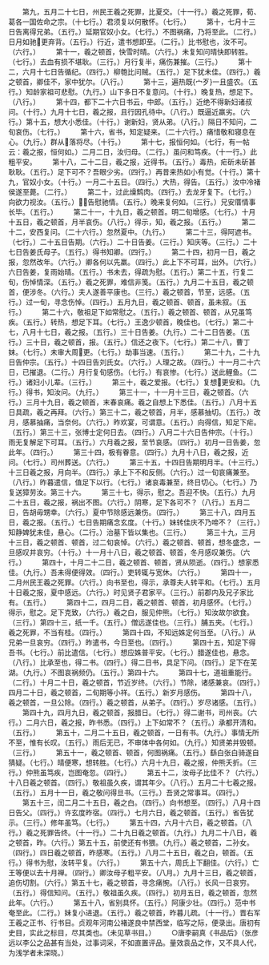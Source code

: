<!-- { "loadSidebar": true } -->
　　第九，五月二十七日，州民王羲之死罪，比夏交。（十一行。）羲之死罪，荀、葛各一国佐命之宗。（十七行。）君须复以何散怀。（七行。）
　　第十，七月十三日告离得兄弟。（五行。）延期官奴小女。（七行。）不图祸痛，乃将至此。（二行。）日月如驰更弃背。（五行。）行近，遣书想即至。（二行。）比书慰也，汝不可。（六行。）
　　第十一，羲之顿首，快雪时晴。（六行。）未复知问晴快即转胜。（七行。）去血有损不堪耿。（三行。）月行复半，痛伤兼摧。（三行。）
　　第十二，六月十七日告循纪。（四行。）柳匏比问贼。（五行。）足下犹未佳。（四行。）羲之顿首，卿佳不，家中犹尔。（八行。）
　　第十三，遍热既{宀歹}一且盛农。（五行。）知龄家祖可悲慰。（九行。）山下多日不复意问。（十行。）晚复热，想足下。（八行。）
　　第十四，都下二十六日书云，中郎。（五行。）近绝不得新妇诸叔问。（十行。）九月十七日，羲之报，且行因孔待中。（八行。）既逼近羸劣。（六行。）第十五，想大小悉佳。（十行。）谢新妇，贤从弟。（八行。）隔日不知问，二旬哀伤。（七行。）
　　第十六，省书，知定疑来。（二十六行。）痛惜敬和寝息在心。（九行。）群从落将尽。（十行。）
　　第十七，报恒何如。（七行，有一帖云：羲之报，恒何如。）二月二日，汝归母。（二行。）虽问和笃疾。（十一行。）此粗平安。
　　第十八，二十二日，羲之报，近得书。（五行。）毒热，疟斫未斫甚耿耿。（五行。）足下可不？吾眼少劣。（四行。）再昔来热如小有觉。（十行。）第十九，官奴小女。（十行。）一月二十五日。（四行。）大热，得告。（五行。）汝中冷褚侯遂至薨。（二行。）
　　第二十，过此燥鹪肉。（四行。）去龙牙复下。（七行。）向欲力视汝。（五行。）告慰驰情。（五行。）晚来复何如。（三行。）兄安厝情事长毕。（五行。）
　　第二十一，十九日，羲之顿首。明二旬增感。（七行。）十月十五日，羲之顿首，月半哀伤。（八行。）得示，知，羲之报。（五行。）
　　第二十二，安西复问。（二十六行。）忽然夏中。（九行。）
　　第二十三，得阿遮书。（七行。）二十五日告期。（六行。）二十日告姜。（三行。）知庆等。（三行。）二十七日告姜氏母子。（五行。）得书知卿。（四行。）
　　第二十四，初月一日，羲之报，忽然改年。（六行。）卿各何以先羸。（四行。）此上下不可耳，出外。（六行。）六日告姜，复雨始晴。（五行。）书未去，得疏为慰。（五行。）第二十五，行复二旬，伤悼情深。（五行。）羲之死罪，难信非笺。（五行。）九月二十五日，羲之顿首，便涉冬。（六行。）夫人遂善平康也。（三行。）羲之顿首，节至，远感。（五行。）过一旬，寻念伤悼。（四行。）五月九日，羲之顿首、顿首，虽未叙。（五行。）
　　第二十六，敬祖足下如常慰之。（五行。）羲之顿首、顿首，从兄虽笃疾。（五行。）转热，想足下耳。（七行。）王逸少顿首，晚佳也。（七行。）第二十七，八月十七日，羲之报。（五行。）三十日告姜。（九行。）二十二日告姜。（五行。）三十日，羲之顿首，报。（五行。）信还之夜下。（七行。）第二十八，曹丁妹。（七行。）未审大周更。（七行。）劫事当速。（五行。）
　　第二十九，二十九日告仲宗。（五行。）十四日告刘氏女。（六行。）人理之故。（四行。）十一月二十六日，已摧退。（二行。）月行复旬感伤。（七行。）有哀惨。（七行。）送此鲤鱼。（二行。）诸妇小儿辈。（三行。）
　　第三十，羲之爱报。（七行。）复想更安和。（九行。）得书，知汝问。（九行。）
　　第三十一，十一月十三日，羲之顿首。（六行。）三月十九日，羲之顿首，末春哀痛。羲之自想上下悉佳。（五行。）八月十五日具疏，羲之再拜。（六行。）第三十二，羲之顿首，月半，感慕抽切。（五行。）改月，感慕抽痛，当奈何。（六行。）昨欢宴，可谓意。（五行。）向得信，知足下疟。（五行。）第三十三，张博士定何日去。（四行。）八月二十六日告仲宗。（十行。）雨无复解足下可耳。（五行。）六月羲之报，至节哀感。（四行。）初月一日告姜，忽此年。（四行。）
　　第三十四，极有眷意。（四行。）九月十八日，羲之报，近问。（七行。）司州葬送。（六行。）
　　第三十五，十四日告期明月半。（十三行。）十三日羲之报，月向半。（四行。）承上下不和反侧。（六行。）过一旬哀痛兼至。（八行。）昨暮遣信，值足下以行。（七行。）诸哀毒兼至，终日切心。（七行。）乃复送獐劳汝。第三十六。
　　第三十七，得示，慰之。吾迎不快。（五行。）九月二十五日，羲之报，祸出不图。（六行。）阴寒，足下各可不？（八行。）五月二日，告胡毋甥幸。（六行。）夏中节除感远兼伤。（四行。）
　　第三十八，四月五日，羲之报。（五行。）七日告期痛念玄度。（十行。）妹转佳庆不乃啼不？（三行。）知静婢犹未佳，悬心。（二行。）治墓下皆以集也。（三行。）
　　第三十九，三月十三日，羲之顿首、顿首，过二旬哀悼。（六行。）羲之顿首、顿首，想冬盛念，一旦感叹并哀穷。（十行。）十一月十八日，羲之顿首、顿首，冬月感叹兼伤。（六行。）
　　第四十，十月二十二日，羲之顿首、顿首，贤从陨逝。（四行。）想家悉佳。（九行。）吾未得便得效。（四行。）吏转辄与宽休。（六行。）
　　第四十一，二月州民王羲之死罪。（六行。）向书至也，得示，承尊夫人转平和。（七行。）五月十日羲之报，夏中感远。（六行。）时见贤子君家平。（三行。）前郡内及兄子家比有。（五行。）
　　第四十二，四月二日，羲之顿首、顿首，初月感怀。（七行。）得示，慰之。足下克致，（六行。）羲之白，服见仲熊。（七行。）知汝故尔欲食。（三行。）第四十三，纸一千。（五行。）僧远遂佳也。（三行。）脯五夹。（七行。）羲之死罪，不当有桂。（四行。）
　　第四十四，不知远姝定何当至。（八行。）从兄弟一旦哀穷。（四行。）昨遣书，今日至也。（四行。）
　　第四十五，知足下得吾书。（七行。）前比遣信。（七行。）想应姝普平安。（七行。）腊遂佳也，悬念。（八行。）比承至也，得二书。（四行。）得二日书，具足下问。（四行。）足下在芜湖。（九行。）不图哀祸频仍。（五行。）第四十六。
　　第四十七，道祖重能行。（二行。）十月二十日，羲之顿首，节近岁终。（六行。）节除，诸感兼哀。（四行。）四月二十日，羲之顿首，二旬期等小祥。（五行。）新岁月感伤。
　　第四十八，羲之顿首，一旦公除。（四行。）羲之顿首，从弟子。（四行。）岁尽诸感。（五行。）
　　第四十九，四月九日，羲之顿首，报腊日。（七行。）得二谢书，司州丧。（六行。）二月六日，羲之报，昨书悉。（四行。）上下如常不？（五行。）承都开清和。（五行。）
　　第五十，二月二十五日，羲之顿首，一日有书。（九行。）事情无所不至，惟有长叹。（五行。）雨后无已，不审体中各何如。（九行。）知贤弟并毁顿。（三行。）
　　第五十一，羲之顿首、顿首，何图祸痛。（五行。）繇白张白骑遂自猜疑。（七行。）晴便寒，想转胜。（七行。）六月十九日，羲之报，仲熊夭折。（三行。）仲熊虽笃疾，岂图奄忽。（四行。）
　　第五十二，汝母子比佳不？（六行。）十八日羲之顿首。（四行。）敬祖虽久疾，谓其年少。（八行。）五月二十七羲之报。（五行。）五月十一日，羲之敬问得旦书。（三行。）吾贤之常事耳。（四行。）
　　第五十三，闰二月二十五日，羲之白。（四行。）向书想至。（四行。）八月十四日告父。（四行。）许玄度昨宿。（四行。）七月六日，羲之顿首。（五行。）省告犹示。（三行。）修年虽笃。（七行。）
　　第五十四，六月十六日，羲之顿首。（八行。）羲之死罪告终。（十一行。）二十九日羲之顿首。（九行。）九月二十八日，羲之顿首，昨。（六行。）第五十五，前使还有书猥。（九行。）羲之顿首，二孙女。（四行。）四日羲之顿首，昨感寒。（五行。）八月二十五日，羲之白，顿首。（五行。）得书为慰，汝转平复。（六行。）
　　第五十六，周氏上下翻佳。（六行。）亡王等便以去十月禅。（四行。）卿汝母子粗平安。（八月。）九月十三日，羲之顿首，追伤切割。（六行。）第五十七，羲之顿首，寻念痛惋。（八行。）长风一日哀穷。（五行。）得信知问。（五行。）敬祖虽久疾。（四行。）初月五日，羲之顿首，忽然此年。（六行。）
　　第五十八，省别具怀。（五行。）阿康少壮。（四行。）范中书奄至此。（二行。）妹复小进退。（五行。）羲之顿首，昨暮儿疏。（十一行。）晋右军王羲之正书、行书目。贞观年河南公褚遂良中禁西堂，临写之际，便录出。唐初有史目，实此之标目，尽其类也。（未见草书目。）
　　○唐李嗣真《书品后》（张彦远以李公之品甚有当处，过事词采，不如直置评品。量效袁品之作，又不具人代，为浅学者未深晓。）
